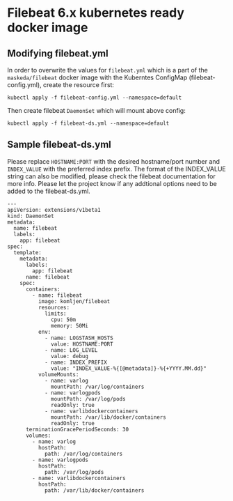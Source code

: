 # Filebeat 6.x kubernetes ready docker image

## Modifying filebeat.yml
In order to overwrite the values for ```filebeat.yml``` which is a part of the ```maskeda/filebeat``` docker image with the Kuberntes ConfigMap (filebeat-config.yml), create the resource first:
```
kubectl apply -f filebeat-config.yml --namespace=default
```

Then create filebeat `DaemonSet` which will mount above config:
```
kubectl apply -f filebeat-ds.yml --namespace=default
```

## Sample filebeat-ds.yml
Please replace ```HOSTNAME:PORT``` with the desired hostname/port number and ```INDEX_VALUE``` with the preferred index prefix. The format of the INDEX_VALUE string can also be modified, please check the filebeat documentation for more info.  Please let the project know if any addtional options need to be added to the filebeat-ds.yml.
```
---
apiVersion: extensions/v1beta1
kind: DaemonSet
metadata:
  name: filebeat
  labels:
    app: filebeat
spec:
  template:
    metadata:
      labels:
        app: filebeat
      name: filebeat
    spec:
      containers:
        - name: filebeat
          image: komljen/filebeat
          resources:
            limits:
              cpu: 50m
              memory: 50Mi
          env:
            - name: LOGSTASH_HOSTS
              value: HOSTNAME:PORT
            - name: LOG_LEVEL
              value: debug
            - name: INDEX_PREFIX
              value: "INDEX_VALUE-%{[@metadata]}-%{+YYYY.MM.dd}"
          volumeMounts:
            - name: varlog
              mountPath: /var/log/containers
            - name: varlogpods
              mountPath: /var/log/pods
              readOnly: true
            - name: varlibdockercontainers
              mountPath: /var/lib/docker/containers
              readOnly: true
      terminationGracePeriodSeconds: 30
      volumes:
        - name: varlog
          hostPath:
            path: /var/log/containers
        - name: varlogpods
          hostPath:
            path: /var/log/pods
        - name: varlibdockercontainers
          hostPath:
            path: /var/lib/docker/containers
```
